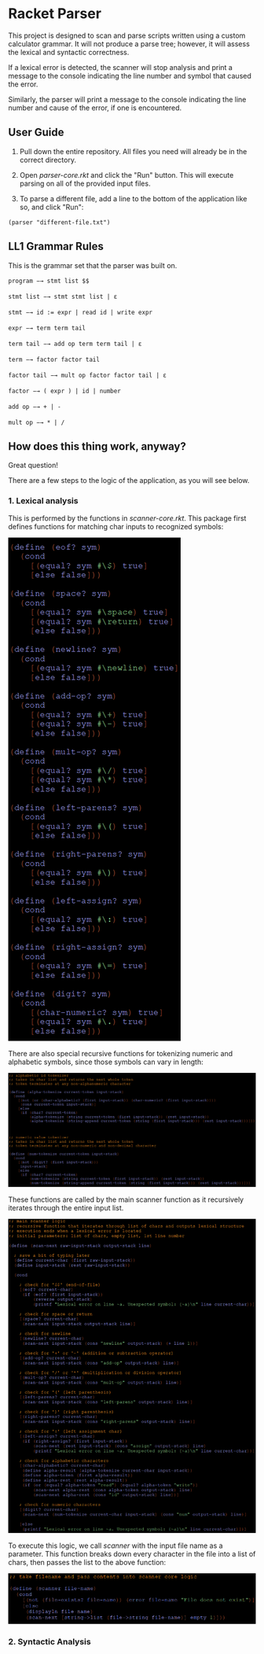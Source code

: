 # Racket Parser

This project is designed to scan and parse scripts written using a custom calculator grammar. It will not produce a parse tree; however, it will assess the lexical and syntactic correctness.

If a lexical error is detected, the scanner will stop analysis and print a message to the console indicating the line number and symbol that caused the error.

Similarly, the parser will print a message to the console indicating the line number and cause of the error, if one is encountered.


## User Guide

1) Pull down the entire repository. All files you need will already be in the correct directory.

2) Open *parser-core.rkt* and click the "Run" button. This will execute parsing on all of the provided input files.

3) To parse a different file, add a line to the bottom of the application like so, and click "Run":

```
(parser "different-file.txt")
```


## LL1 Grammar Rules

This is the grammar set that the parser was built on.

```
program −→ stmt list $$

stmt list −→ stmt stmt list | ε

stmt −→ id := expr | read id | write expr

expr −→ term term tail

term tail −→ add op term term tail | ε

term −→ factor factor tail

factor tail −→ mult op factor factor tail | ε

factor −→ ( expr ) | id | number

add op −→ + | -

mult op −→ * | /
```


## How does this thing work, anyway?

Great question!

There are a few steps to the logic of the application, as you will see below.

### 1. Lexical analysis

This is performed by the functions in *scanner-core.rkt*. This package first defines functions for matching char inputs to recognized symbols:

![match-fns](readme-img/scanner1.png)

There are also special recursive functions for tokenizing numeric and alphabetic symbols, since those symbols can vary in length:

![special-tokens](readme-img/scanner2.png)

These functions are called by the main scanner function as it recursively iterates through the entire input list.

![scan-next-fn](readme-img/scanner3.png)

To execute this logic, we call *scanner* with the input file name as a parameter. This function breaks down every character in the file into a list of chars, then passes the list to the above function:

![scanner-fn](readme-img/scanner0.png)

### 2. Syntactic Analysis
